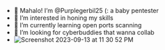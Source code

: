 - 👋 Mahalo! I’m @Purplegerbil25 (: a baby pentester
- 👀 I’m interested in honing my skills
- 🌱 I’m currently learning open ports scanning
- 💞️ I’m looking for cyberbuddies that wanna collab 
- ![Screenshot 2023-09-13 at 11 30 52 PM](https://github.com/Purplegerbil25/Purplegerbil25/assets/144363164/dbe1f8d6-2285-4997-bda4-d667168a05f4)


<!---
Purplegerbil25/Purplegerbil25 is a ✨ special ✨ repository because its `README.md` (this file) appears on your GitHub profile.
You can click the Preview link to take a look at your changes.


